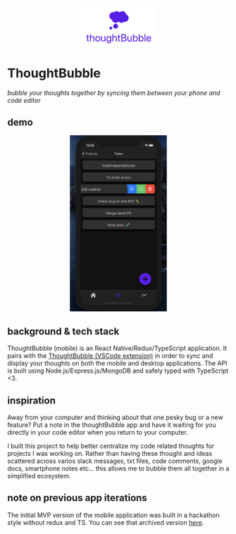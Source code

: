 <div align="center"><img src="./logoLight.png" width="35%" height="35%"></img></div>

# ThoughtBubble
*bubble your thoughts together by syncing them between your phone and code editor*

## demo
<div align="center"><a href="https://www.youtube.com/watch?v=Cnm7NbBWU6c" target="_blank"><img src="./demoScreenshot.png" height="400" width="auto"></a></div>

## background & tech stack
ThoughtBubble (mobile) is an React Native/Redux/TypeScript application. It pairs with the [ThoughtBubble (VSCode extension)](https://github.com/lukehatcher/vscode-todo-extension) in order to sync and display your thoughts on both the mobile and desktop applications. The API is built using Node.js/Express.js/MongoDB and safely typed with TypeScript <3.

## inspiration
Away from your computer and thinking about that one pesky bug or a new feature? Put a note in the thoughtBubble app and have it waiting for you directly in your code editor when you return to your computer.

I built this project to help better centralize my code related thoughts for projects I was working on. Rather than having these thought and ideas scattered across varios slack messages, txt files, code comments, google docs, smartphone notes etc... this allows me to bubble them all together in a simplified ecosystem.

## note on previous app iterations
The initial MVP version of the mobile application was built in a hackathon style without redux and TS. You can see that archived version [here](https://github.com/lukehatcher/vscode-ios-todos).